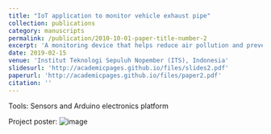 ```yaml
---
title: "IoT application to monitor vehicle exhaust pipe"
collection: publications
category: manuscripts
permalink: /publication/2010-10-01-paper-title-number-2
excerpt: 'A monitoring device that helps reduce air pollution and prevent vehicle explosions. The project was conducted during the CommTECH Camp, for which I got a fully funded scholarship to participate'
date: 2019-02-15
venue: 'Institut Teknologi Sepuluh Nopember (ITS), Indonesia'
slidesurl: 'http://academicpages.github.io/files/slides2.pdf'
paperurl: 'http://academicpages.github.io/files/paper2.pdf'
citation: ''
---
```

Tools: Sensors and Arduino electronics platform

Project poster:
![image](https://github.com/user-attachments/assets/bd22be72-1b20-43dc-9d30-10df337a2d26)

